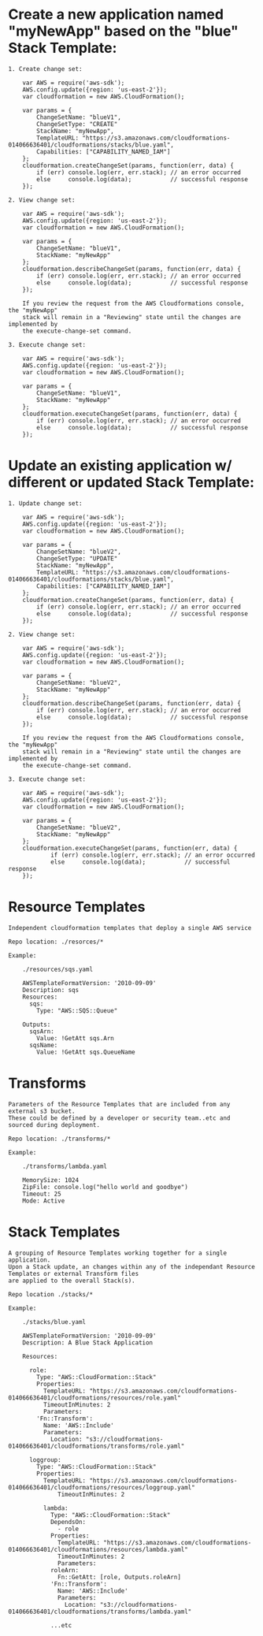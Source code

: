 # Create a new application named "myNewApp" based on the "blue" Stack Template:

	1. Create change set:

		var AWS = require('aws-sdk');
		AWS.config.update({region: 'us-east-2'});
		var cloudformation = new AWS.CloudFormation();

		var params = {
			ChangeSetName: "blueV1",
			ChangeSetType: "CREATE"
			StackName: "myNewApp",
			TemplateURL: "https://s3.amazonaws.com/cloudformations-014066636401/cloudformations/stacks/blue.yaml",
			Capabilities: ["CAPABILITY_NAMED_IAM"]
		};
		cloudformation.createChangeSet(params, function(err, data) {
			if (err) console.log(err, err.stack); // an error occurred
			else     console.log(data);           // successful response
		});

	2. View change set:

		var AWS = require('aws-sdk');
		AWS.config.update({region: 'us-east-2'});
		var cloudformation = new AWS.CloudFormation();

		var params = {
			ChangeSetName: "blueV1",
			StackName: "myNewApp"
		};
		cloudformation.describeChangeSet(params, function(err, data) {
			if (err) console.log(err, err.stack); // an error occurred
			else     console.log(data);           // successful response
		});

		If you review the request from the AWS Cloudformations console, the "myNewApp" 
		stack will remain in a "Reviewing" state until the changes are implemented by 
		the execute-change-set command.

	3. Execute change set:

		var AWS = require('aws-sdk');
		AWS.config.update({region: 'us-east-2'});
		var cloudformation = new AWS.CloudFormation();

		var params = {
			ChangeSetName: "blueV1",
			StackName: "myNewApp"
		};
		cloudformation.executeChangeSet(params, function(err, data) {
			if (err) console.log(err, err.stack); // an error occurred
			else     console.log(data);           // successful response
		});

# Update an existing application w/ different or updated Stack Template:

	1. Update change set:

		var AWS = require('aws-sdk');
		AWS.config.update({region: 'us-east-2'});
		var cloudformation = new AWS.CloudFormation();

		var params = {
			ChangeSetName: "blueV2",
			ChangeSetType: "UPDATE"
			StackName: "myNewApp",
			TemplateURL: "https://s3.amazonaws.com/cloudformations-014066636401/cloudformations/stacks/blue.yaml",
			Capabilities: ["CAPABILITY_NAMED_IAM"]
		};
		cloudformation.createChangeSet(params, function(err, data) {
			if (err) console.log(err, err.stack); // an error occurred
			else     console.log(data);           // successful response
		});

	2. View change set:

		var AWS = require('aws-sdk');
		AWS.config.update({region: 'us-east-2'});
		var cloudformation = new AWS.CloudFormation();

		var params = {
			ChangeSetName: "blueV2",
			StackName: "myNewApp"
		};
		cloudformation.describeChangeSet(params, function(err, data) {
			if (err) console.log(err, err.stack); // an error occurred
			else     console.log(data);           // successful response
		});

		If you review the request from the AWS Cloudformations console, the "myNewApp" 
		stack will remain in a "Reviewing" state until the changes are implemented by 
		the execute-change-set command.	

	3. Execute change set:

		var AWS = require('aws-sdk');
		AWS.config.update({region: 'us-east-2'});
		var cloudformation = new AWS.CloudFormation();

		var params = {
			ChangeSetName: "blueV2",
			StackName: "myNewApp"
		};
		cloudformation.executeChangeSet(params, function(err, data) {
				if (err) console.log(err, err.stack); // an error occurred
				else     console.log(data);           // successful response
		});

# Resource Templates 
	
	Independent cloudformation templates that deploy a single AWS service
	
	Repo location: ./resorces/*
	
	Example:

		./resources/sqs.yaml

		AWSTemplateFormatVersion: '2010-09-09'
		Description: sqs
		Resources:
		  sqs:
		    Type: "AWS::SQS::Queue"
		    
		Outputs:
		  sqsArn:
		    Value: !GetAtt sqs.Arn
		  sqsName:
		    Value: !GetAtt sqs.QueueName

# Transforms

	Parameters of the Resource Templates that are included from any external s3 bucket. 
	These could be defined by a developer or security team..etc and sourced during deployment. 

	Repo location: ./transforms/*

	Example:

		./transforms/lambda.yaml

		MemorySize: 1024
		ZipFile: console.log("hello world and goodbye")
		Timeout: 25
		Mode: Active

# Stack Templates
	
	A grouping of Resource Templates working together for a single application. 
	Upon a Stack update, an changes within any of the independant Resource Templates or external Transform files
	are applied to the overall Stack(s).

	Repo location ./stacks/*

	Example:

		./stacks/blue.yaml

		AWSTemplateFormatVersion: '2010-09-09'
		Description: A Blue Stack Application

		Resources:

		  role:
		    Type: "AWS::CloudFormation::Stack"
		    Properties:
		      TemplateURL: "https://s3.amazonaws.com/cloudformations-014066636401/cloudformations/resources/role.yaml"
		      TimeoutInMinutes: 2
		      Parameters:
			'Fn::Transform':
			  Name: 'AWS::Include'
			  Parameters:
			    Location: "s3://cloudformations-014066636401/cloudformations/transforms/role.yaml"

		  loggroup:
		    Type: "AWS::CloudFormation::Stack"
		    Properties:
		      TemplateURL: "https://s3.amazonaws.com/cloudformations-014066636401/cloudformations/resources/loggroup.yaml"
			      TimeoutInMinutes: 2

			  lambda:
			    Type: "AWS::CloudFormation::Stack"
			    DependsOn:
			      - role
			    Properties:
			      TemplateURL: "https://s3.amazonaws.com/cloudformations-014066636401/cloudformations/resources/lambda.yaml"
			      TimeoutInMinutes: 2
			      Parameters:
				roleArn: 
				  Fn::GetAtt: [role, Outputs.roleArn]
				'Fn::Transform':
				  Name: 'AWS::Include'
				  Parameters:
				    Location: "s3://cloudformations-014066636401/cloudformations/transforms/lambda.yaml"

				...etc
